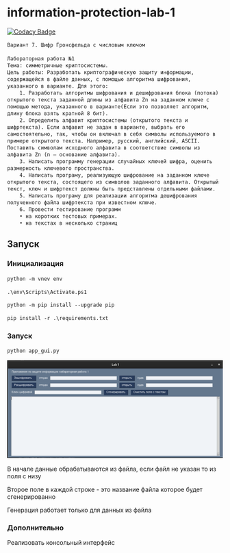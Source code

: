 # information-protection-lab-1

[![Codacy Badge](https://app.codacy.com/project/badge/Grade/be8747779f274a69a713426c2de6456d)](https://www.codacy.com/gh/GnomGad/information-protection-lab-1/dashboard?utm_source=github.com&utm_medium=referral&utm_content=GnomGad/information-protection-lab-1&utm_campaign=Badge_Grade)

```
Вариант 7. Шифр Гронсфельда с числовым ключом

Лабораторная работа №1
Тема: симметричные криптосистемы.
Цель работы: Разработать криптографическую защиту информации, содержащейся в файле данных, с помощью алгоритма шифрования, указанного в варианте. Для этого:
    1. Разработать алгоритмы шифрования и дешифрования блока (потока) открытого текста заданной длины из алфавита Zn на заданном ключе с помощью метода, указанного в варианте(Если это позволяет алгоритм, длину блока взять кратной 8 бит).
    2. Определить алфавит криптосистемы (открытого текста и шифртекста). Если алфавит не задан в варианте, выбрать его самостоятельно, так, чтобы он включал в себя символы используемого в примере открытого текста. Например, русский, английский, ASCII. Поставить символам исходного алфавита в соответствие символы из алфавита Zn (n – основание алфавита).
    3. Написать программу генерации случайных ключей шифра, оценить размерность ключевого пространства.
    4. Написать програму, реализующую шифрование на заданном ключе открытого текста, состоящего из символов заданного алфавита. Открытый текст, ключ и шифртекст должны быть представлены отдельными файлами.
    5. Написать програму для реализации алгоритма дешифрования полученного файла шифртекста при известном ключе.
    6. Провести тестирование программ
    • на коротких тестовых примерах.
    • на текстах в несколько страниц
```

## Запуск

### Инициализация

```ps
python -m vnev env
```
```ps
.\env\Scripts\Activate.ps1
```
```ps
python -m pip install --upgrade pip
```
```ps
pip install -r .\requirements.txt
```


### Запуск
```ps
python app_gui.py
```

<img src="./img/app_gui.png">

В начале данные обрабатываются из файла, если файл не указан то из поля с низу

Второе поле в каждой строке - это название файла которое будет сгенерированно

Генерация работает только для данных из файла


### Дополнительно

Реализовать консольный интерфейс